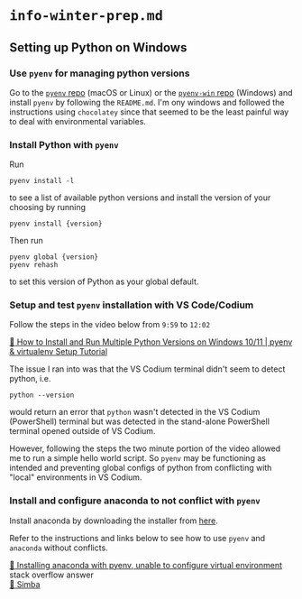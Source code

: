 # `info-winter-prep.md`

## Setting up Python on Windows

### Use `pyenv` for managing python versions

Go to the [`pyenv` repo](https://github.com/pyenv/pyenv) (macOS or Linux) or the [`pyenv-win` repo](https://github.com/pyenv-win/pyenv-win/) (Windows) and install `pyenv` by following the `README.md`.
I'm ony windows and followed the instructions using `chocolatey` since that seemed to be the least painful way to deal with environmental variables.

### Install Python with `pyenv`

Run

```
pyenv install -l
```

to see a list of available python versions and install the version of your choosing by running

```
pyenv install {version}
```

Then run

```
pyenv global {version}
pyenv rehash
```

to set this version of Python as your global default.

### Setup and test `pyenv` installation with VS Code/Codium

Follow the steps in the video below from `9:59` to `12:02`

[🎥 How to Install and Run Multiple Python Versions on Windows 10/11 | pyenv & virtualenv Setup Tutorial](https://www.youtube.com/watch?v=HTx18uyyHw8&t=9m59s)

The issue I ran into was that the VS Codium terminal didn't seem to detect python, i.e.

```
python --version
```

would return an error that `python` wasn't detected in the VS Codium (PowerShell) terminal but was detected in the stand-alone PowerShell terminal opened outside of VS Codium.

However, following the steps the two minute portion of the video allowed me to run a simple hello world script. So `pyenv` may be functioning as intended and preventing global configs of python from conflicting with "local" environments in VS Codium.

### Install and configure anaconda to not conflict with `pyenv`

Install anaconda by downloading the installer from [here](https://www.anaconda.com/products/individual).

Refer to the instructions and links below to see how to use `pyenv` and `anaconda` without conflicts.

[🥞 Installing anaconda with pyenv, unable to configure virtual environment](https://stackoverflow.com/a/58045984)  
stack overflow answer  
[👤 Simba](https://stackoverflow.com/users/5101148/simba)
